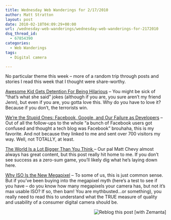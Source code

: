 ```yaml
---
title: Wednesday Web Wanderings for 2/17/2010
author: Matt Stratton
layout: post
date: 2010-02-18T04:09:29+00:00
url: /wednesday-web-wanderings/wednesday-web-wanderings-for-2172010
dsq_thread_id:
  - 67854390
categories:
  - Web Wanderings
tags:
  - Digital camera

---
```

No particular theme this week &#8211; more of a random trip through posts and stories I read this week that I thought were share-worthy.

<a href="http://www.huffingtonpost.com/2010/02/15/awesome-kid-gets-detentio_n_462837.html" target="_blank">Awesome Kid Gets Detention For Being Hilarious</a> &#8211; You might be sick of &#8220;that&#8217;s what she said&#8221; jokes (although if you are, you sure aren&#8217;t my friend Jenn), but even if you are, you gotta love this. Why do you have to love it? Because if you don&#8217;t, the terrorists win.

<a href="http://funkatron.com/site/comments/were-the-stupid-ones-facebook-google-and-our-failure-as-developers/" target="_blank">We’re the Stupid Ones: Facebook, Google, and Our Failure as Developers</a> &#8211; Out of all the follow-ups to the whole &#8220;a bunch of Facebook users got confused and thought a tech blog was Facebook&#8221; brouhaha, this is my favorite. And not because they linked to me and sent over 700 visitors my way. Well, not TOTALLY, at least.

<a href="http://www.lifewithoutpants.com/words-of-wisdom/big-world/" target="_blank">The World Is a Lot Bigger Than You Think </a>&#8211; Our pal Matt Chevy almost always has great content, but this post really hit home to me. If you don&#8217;t see success as a zero-sum game, you&#8217;ll likely dig what he&#8217;s laying down here.

<a href="http://gizmodo.com/5470334/giz-explains-why-iso-is-the-new-megapixel?skyline=true&s=i" target="_blank">Why ISO Is the New Megapixel</a> &#8211; To some of us, this is just common sense. But if you&#8217;ve been buying into the megapixel myth (here&#8217;s a test to see if you have &#8211; do you know how many megapixels your camera has, but not it&#8217;s max usable ISO? If so, then bam! You are mythbusted&#8230;or something), you really need to read this to understand what the TRUE measure of quality and usability of a consumer digital camera should be.

<div class="zemanta-pixie" style="margin-top: 10px; height: 15px;">
  <a class="zemanta-pixie-a" title="Reblog this post [with Zemanta]" href="http://reblog.zemanta.com/zemified/e17424f0-60fb-482e-b1cd-694908a7d3f6/"><img class="zemanta-pixie-img" style="border: medium none; float: right;" src="http://img.zemanta.com/reblog_c.png?x-id=e17424f0-60fb-482e-b1cd-694908a7d3f6" alt="Reblog this post [with Zemanta]" /></a><span class="zem-script more-related pretty-attribution"></span>
</div>